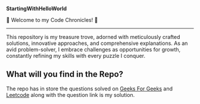<a name="_2dv6kj7rs071"></a>**StartingWithHelloWorld**

🚀 Welcome to my Code Chronicles! 🚀

-----

This repository is my treasure trove, adorned with meticulously crafted solutions, innovative approaches, and comprehensive explanations. As an avid problem-solver, I embrace challenges as opportunities for growth, constantly refining my skills with every puzzle I conquer.

## <a name="_nygj7b39hkzd"></a>**What will you find in the Repo?**
The repo has in store the questions solved on [Geeks For Geeks](https://auth.geeksforgeeks.org/user/epiphany)  and [Leetcode](https://leetcode.com/Epiphany_/) along with the question link is my solution.






